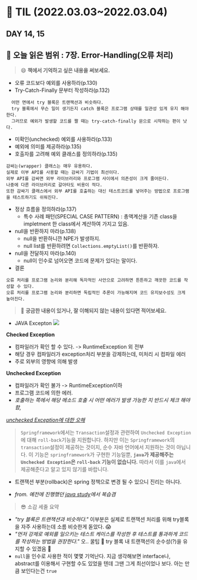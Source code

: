 # :pencil: TIL (2022.03.03~2022.03.04)
## DAY 14, 15
:book: 오늘 읽은 범위 : 7장. Error-Handling(오류 처리)
---
> :smile: **책에서 기억하고 싶은 내용을 써보세요.**
 - 오류 코드보다 예외를 사용하라(p.130)
 - Try-Catch-Finally 문부터 작성하라(p.132)
```
  어떤 면에서 try 블록은 트랜잭션과 비슷하다. 
  try 블록에서 무슨 일이 생기든지 catch 블록은 프로그램 상태를 일관성 있게 유지 해야 한다.
  그러므로 예외가 발생할 코드를 짤 때는 try-catch-finally 문으로 시작하는 편이 낫다.
```
 - 미확인(unchecked) 예외를 사용하라(p.133)
 - 예외에 의미를 제공하라(p.135)
 - 호출자를 고려해 예외 클래스를 정의하라(p.135)
```
감싸는(wrapper) 클래스는 매우 유용하다.
실제로 이부 API를 사용할 때는 감싸기 기법이 최선이다.
외부 API를 감싸면 외부 라이브러리와 프로그램 사이에서 의존성이 크게 줄어든다.
나중에 다른 라이브러리로 갈아타도 비용이 적다.
또한 감싸기 클래스에서 외부 API를 호출하는 대신 테스트코드를 넣어주는 방법으로 프로그램을 테스트하기도 쉬워진다.
```
 - 정상 흐름을 정의하라(p.137)
   * 특수 사례 패턴(SPECIAL CASE PATTERN) : 총액계산을 기존 class을 impletment 한 class에서 계산하여 가지고 있음.
 - null을 반환하지 마라(p.138)
   * null을 반환하니깐 NPE가 발생하지.
   * null list를 반환하려면 ```Collections.emptyList()```를 반환하자.
 - null을 전달하지 마라(p.140) 
   * null이 인수로 넘어오면 코드에 문제가 있다는 말이다.
 - 결론
```
오류 처리를 프로그램 논리와 분리해 독자적인 사안으로 고려하면 튼튼하고 깨끗한 코드를 작성할 수 있다.
오류 처리를 프로그램 논리와 분리하면 독립적인 추론이 가능해지며 코드 유지보수성도 크게 높아진다.
```
 
  
> :mag_right: **궁금한 내용이 있거나, 잘 이해되지 않는 내용이 있다면 적어보세요.**
 - JAVA Excepton
![](https://camo.githubusercontent.com/81791ce78fda8a42b3d72a2bcff7d1fa4b4a571df81292f53e26454340c42f31/68747470733a2f2f696d67312e6461756d63646e2e6e65742f7468756d622f523132383078302f3f73636f64653d6d746973746f72793226666e616d653d68747470733a2f2f626c6f672e6b616b616f63646e2e6e65742f646e2f526f5a6c562f6274715333493041586a4e2f61644d6f5937436556583859436666496c4e436f48302f696d672e706e67)

**Checked Exception**
- 컴파일러가 확인 할 수 있다. -> RuntimeException 외 전부
- 해당 경우 컴파일러가 exception처리 부분을 강제하는데, 미처리 시 컴파일 에러
- 주로 외부의 영향에 의해 발생

**Unchecked Exception**
- 컴파일러가 확인 불가 -> RuntimeException이하
- 프로그램 코드에 의한 에러.
- *호출하는 쪽에서 해당 메소드 호출 시 어떤 에러가 발생 가능한 지 반드시 체크 해야 함,*

*[unchecked Exception에 대한 오해](https://github.com/ByungJun25/study/tree/main/java/whiteship-study/9week)*
>`Springframework`에서는 `Transaction`설정과 관련하여 `Unchecked Exception`에 대해 `roll-back`기능을 지원합니다. 하지만 이는 `Springframework`의 `transaction`설정이 제공하는 것이지, 순수 자바 언어에서 지원하는 것이 아닙니다. 이 기능은 `springframework`가 구현한 기능일뿐, **`java`가 제공해주는  `Unchecked Exception`은  `roll-back`  기능이 없습니다.** 따라서 이를 `java`에서 제공해준다고 알고 있지 않기를 바랍니다.
- 트랜잭션 부분(rollback)은 spring 정책으로 변경 될 수 있으니 진리는 아니다.

- *from. 예전에 진행했던 [java study](https://github.com/myBabyGrand/study_JAVA_whiteship_live-study/blob/main/md_doc/09.Exception.md)에서 복습겸*

> :sunglasses: 소감 세줄 요약
 - *"try 블록은 트랜잭션과 비슷하다."* 이부분은 실제로 트랜잭션 처리를 위해 try블록을 자주 사용하는데 소름 비슷한게 돋았다. :scream:
 - *"먼저 강제로 예외를 일으키는 테스트 케이스를 작성한 후 테스트를 통과하게 코드를 작성하는 방법을 권장한다."*  오.. 꿀팁 :honey_pot: try 블록 내 트랜잭션의 순수성(?)을 유지할 수 있겠음 :thinking:
 - ```null```을 인수로 사용한 적이 몇몇 기억난다. 지금 생각해보면 interface나, abstract를 이용해서 구현할 수도 있었을 텐데 그땐 그게 최선이었나 보다. 아는 만큼 보인다는건 ```true```
 
 